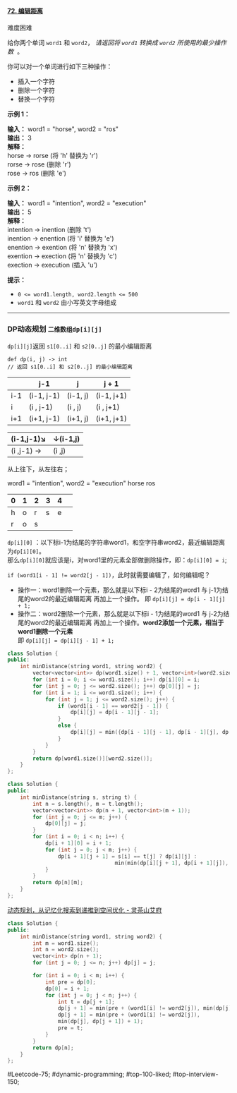 #### [72. 编辑距离](https://leetcode.cn/problems/edit-distance/)

难度困难

给你两个单词 `word1` 和 `word2`， _请返回将 `word1` 转换成 `word2` 所使用的最少操作数_  。

你可以对一个单词进行如下三种操作：

-   插入一个字符
-   删除一个字符
-   替换一个字符

**示例 1：**

**输入：** word1 = "horse", word2 = "ros"  
**输出：** 3  
**解释：**  
horse -> rorse (将 'h' 替换为 'r')  
rorse -> rose (删除 'r')  
rose -> ros (删除 'e')

**示例 2：**

**输入：** word1 = "intention", word2 = "execution"  
**输出：** 5  
**解释：**  
intention -> inention (删除 't')  
inention -> enention (将 'i' 替换为 'e')  
enention -> exention (将 'n' 替换为 'x')  
exention -> exection (将 'n' 替换为 'c')  
exection -> execution (插入 'u')  

**提示：**

-   `0 <= word1.length, word2.length <= 500`
-   `word1` 和 `word2` 由小写英文字母组成

---- ----
### DP动态规划 `二维数组dp[i][j]`
`dp[i][j]`返回 `s1[0..i]` 和 `s2[0..j]` 的最小编辑距离
```
def dp(i, j) -> int
// 返回 s1[0..i] 和 s2[0..j] 的最小编辑距离
```

|     | j-1        | j        | j + 1      |
| --- | ---------- | -------- | ---------- |
| i-1 | (i-1, j-1) | (i-1, j) | (i-1, j+1) |
| i   | (i  , j-1) | (i  , j) | (i  , j+1) |
| i+1 | (i+1, j-1) | (i+1, j) | (i+1, j+1) |

| (i-1,j-1)↘︎ | ↓(i-1,j) |
| ----------- | -------- |
| (i  ,j-1) → | (i  ,j)  |

从上往下，从左往右；

word1 = "intention", word2 = "execution"
horse ros

| 0   | 1   | 2   | 3   | 4   |     |
| --- | --- | --- | --- | --- | --- |
| h   | o   | r   | s   | e   |     |
| r   | o   | s   |     |     |     |

`dp[i][0]` ：以下标i-1为结尾的字符串word1，和空字符串word2，最近编辑距离为`dp[i][0]`。  
那么`dp[i][0]`就应该是i，对word1里的元素全部做删除操作，即：`dp[i][0] = i`;

`if (word1[i - 1] != word2[j - 1])`，此时就需要编辑了，如何编辑呢？
-   操作一：word1删除一个元素，那么就是以下标i - 2为结尾的word1 与 j-1为结尾的word2的最近编辑距离 再加上一个操作。
即  `dp[i][j] = dp[i - 1][j] + 1;`
-   操作二：word2删除一个元素，那么就是以下标i - 1为结尾的word1 与 j-2为结尾的word2的最近编辑距离 再加上一个操作。**word2添加一个元素，相当于word1删除一个元素**  
即  `dp[i][j] = dp[i][j - 1] + 1;`


```cpp
class Solution {
public:
    int minDistance(string word1, string word2) {
        vector<vector<int>> dp(word1.size() + 1, vector<int>(word2.size() + 1, 0));
        for (int i = 0; i <= word1.size(); i++) dp[i][0] = i;
        for (int j = 0; j <= word2.size(); j++) dp[0][j] = j;
        for (int i = 1; i <= word1.size(); i++) {
            for (int j = 1; j <= word2.size(); j++) {
                if (word1[i - 1] == word2[j - 1]) {
                    dp[i][j] = dp[i - 1][j - 1];
                }
                else {
                    dp[i][j] = min({dp[i - 1][j - 1], dp[i - 1][j], dp[i][j - 1]}) + 1;
                }
            }
        }
        return dp[word1.size()][word2.size()];
    }
};
```


```cpp
class Solution {
public:
    int minDistance(string s, string t) {
        int n = s.length(), m = t.length();
        vector<vector<int>> dp(n + 1, vector<int>(m + 1));
        for (int j = 0; j <= m; j++) {
            dp[0][j] = j;
        }
        for (int i = 0; i < n; i++) {
            dp[i + 1][0] = i + 1;
            for (int j = 0; j < m; j++) {
                dp[i + 1][j + 1] = s[i] == t[j] ? dp[i][j] :
                                  min(min(dp[i][j + 1], dp[i + 1][j]), dp[i][j]) + 1;
            }
        }
        return dp[n][m];
    }
};
```

[动态规划，从记忆化搜索到递推到空间优化 - 灵茶山艾府](https://leetcode.cn/problems/edit-distance/solutions/2133222/jiao-ni-yi-bu-bu-si-kao-dong-tai-gui-hua-uo5q/)

```cpp
class Solution {
public:
    int minDistance(string word1, string word2) {
        int m = word1.size();
        int n = word2.size();
        vector<int> dp(n + 1);
        for (int j = 0; j <= n; j++) dp[j] = j;

        for (int i = 0; i < m; i++) {
            int pre = dp[0];
            dp[0] = i + 1;
            for (int j = 0; j < n; j++) {
                int t = dp[j + 1];
                dp[j + 1] = min(pre + (word1[i] != word2[j]), min(dp[j], dp[j + 1]) + 1);
                dp[j + 1] = min(pre + (word1[i] != word2[j]), 
                min(dp[j], dp[j + 1]) + 1);
                pre = t;
            }
        }
        return dp[n];
    }
};
```
#Leetcode-75; #dynamic-programming; #top-100-liked; #top-interview-150; 
